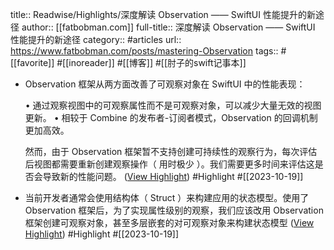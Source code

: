 title:: Readwise/Highlights/深度解读 Observation —— SwiftUI 性能提升的新途径
author:: [[fatbobman.com]]
full-title:: 深度解读 Observation —— SwiftUI 性能提升的新途径
category:: #articles
url:: https://www.fatbobman.com/posts/mastering-Observation
tags:: #[[favorite]] #[[inoreader]] #[[博客]] #[[肘子的swift记事本]]
- Observation 框架从两方面改善了可观察对象在 SwiftUI 中的性能表现：
  
  •   通过观察视图中的可观察属性而不是可观察对象，可以减少大量无效的视图更新。
  •   相较于 Combine 的发布者-订阅者模式，Observation 的回调机制更加高效。
  
  然而，由于 Observation 框架暂不支持创建可持续性的观察行为，每次评估后视图都需要重新创建观察操作（ 用时极少 ）。我们需要更多时间来评估这是否会导致新的性能问题。 ([View Highlight](https://read.readwise.io/read/01hd3cpvrffq160zcgkq0j09pa)) #Highlight #[[2023-10-19]]
- 当前开发者通常会使用结构体（ Struct ）来构建应用的状态模型。使用了 Observation 框架后，为了实现属性级别的观察，我们应该改用 Observation 框架创建可观察对象，甚至多层嵌套的对可观察对象来构建状态模型 ([View Highlight](https://read.readwise.io/read/01hd3cq5n8r7wxm97y7egd2gc4)) #Highlight #[[2023-10-19]]